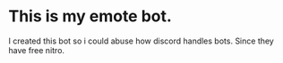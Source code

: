 # This is my emote bot.
I created this bot so i could abuse how discord handles bots. Since they have free nitro.